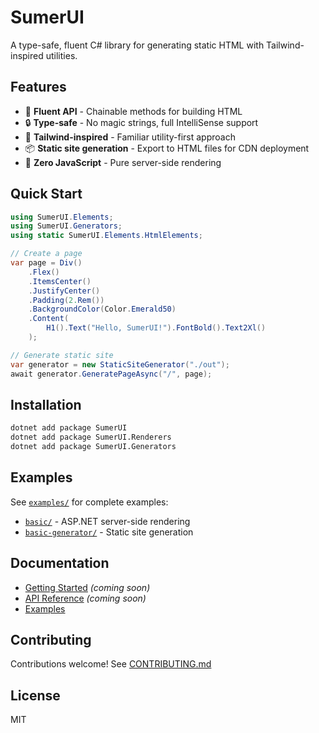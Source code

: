 # SumerUI

A type-safe, fluent C# library for generating static HTML with Tailwind-inspired utilities.

## Features

- 🎨 **Fluent API** - Chainable methods for building HTML
- 🔒 **Type-safe** - No magic strings, full IntelliSense support
- 🎯 **Tailwind-inspired** - Familiar utility-first approach
- 📦 **Static site generation** - Export to HTML files for CDN deployment
- 🚀 **Zero JavaScript** - Pure server-side rendering

## Quick Start

```csharp
using SumerUI.Elements;
using SumerUI.Generators;
using static SumerUI.Elements.HtmlElements;

// Create a page
var page = Div()
    .Flex()
    .ItemsCenter()
    .JustifyCenter()
    .Padding(2.Rem())
    .BackgroundColor(Color.Emerald50)
    .Content(
        H1().Text("Hello, SumerUI!").FontBold().Text2Xl()
    );

// Generate static site
var generator = new StaticSiteGenerator("./out");
await generator.GeneratePageAsync("/", page);
```

## Installation

```bash
dotnet add package SumerUI
dotnet add package SumerUI.Renderers
dotnet add package SumerUI.Generators
```

## Examples

See [`examples/`](examples/) for complete examples:
- [`basic/`](examples/basic/) - ASP.NET server-side rendering
- [`basic-generator/`](examples/basic-generator/) - Static site generation

## Documentation

- [Getting Started](docs/getting-started.md) _(coming soon)_
- [API Reference](docs/api-reference.md) _(coming soon)_
- [Examples](examples/)

## Contributing

Contributions welcome! See [CONTRIBUTING.md](CONTRIBUTING.md)

## License

MIT
